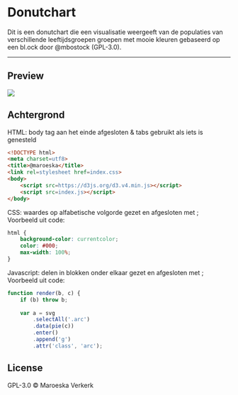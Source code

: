 # Donutchart

Dit is een donutchart die een visualisatie weergeeft van de populaties van verschillende leeftijdsgroepen groepen met mooie kleuren gebaseerd op een bl.ock door @mbostock (GPL-3.0).
___

## Preview
![](https://github.com/maroeska/course-17-18/blob/style/site/class-2-style/maroeska/preview.png)

## Achtergrond

HTML: body tag aan het einde afgesloten & tabs gebruikt als iets is genesteld
```html
<!DOCTYPE html>
<meta charset=utf8>
<title>@maroeska</title>
<link rel=stylesheet href=index.css>
<body>
    <script src=https://d3js.org/d3.v4.min.js></script>
    <script src=index.js></script>
</body>
```

CSS: waardes op alfabetische volgorde gezet en afgesloten met ;<br>
Voorbeeld uit code:
```css
html {
    background-color: currentcolor;
    color: #000;
    max-width: 100%;
}
```

Javascript: delen in blokken onder elkaar gezet en afgesloten met ;<br>
Voorbeeld uit code:
```javascript
function render(b, c) {
    if (b) throw b;
    
    var a = svg
        .selectAll('.arc')
        .data(pie(c))
        .enter()
        .append('g')
        .attr('class', 'arc');
```        
## License

GPL-3.0 © Maroeska Verkerk

